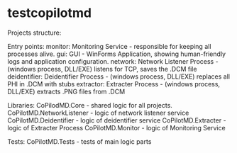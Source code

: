 # testcopilotmd

Projects structure:

Entry points: 
monitor: Monitoring Service - responsible for keeping all processes alive.
gui: GUI - WinForms Application, showing human-friendly logs and application 
configuration. 
network: Network Listener Process - (windows process, DLL/EXE) listens for TCP, saves the 
.DCM file 
deidentifier: Deidentifier Process - (windows process, DLL/EXE) replaces all PHI in .DCM with 
stubs 
extractor: Extracter Process - (windows process, DLL/EXE) extracts .PNG files from .DCM

Libraries:
CoPilodMD.Core - shared logic for all projects.
CoPilotMD.NetworkListener - logic of network listener service
CoPilotMD.Deidentifier - logic of deidentifier service
CoPilotMD.Extracter - logic of Extracter Process
CoPilotMD.Monitor - logic of Monitoring Service

Tests:
CoPilotMD.Tests - tests of main logic parts
